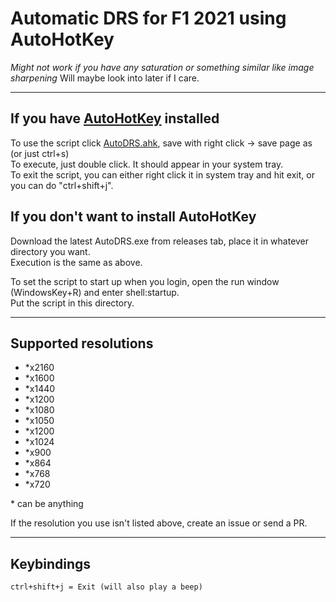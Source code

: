 # Automatic DRS for F1 2021 using AutoHotKey

_Might not work if you have any saturation or something similar like image sharpening_ Will maybe look into later if I care.

---

## If you have [AutoHotKey](https://www.autohotkey.com/) installed

To use the script click [AutoDRS.ahk](https://raw.githubusercontent.com/SileNce5k/Auto_DRS_F1_2021/master/AutoDRS.ahk), save with right click -> save page as (or just ctrl+s)  
To execute, just double click. It should appear in your system tray.  
To exit the script, you can either right click it in system tray and hit exit, or you can do "ctrl+shift+j".

## If you don't want to install AutoHotKey

Download the latest AutoDRS.exe from releases tab, place it in whatever directory you want.  
Execution is the same as above.

To set the script to start up when you login, open the run window (WindowsKey+R) and enter shell:startup.  
Put the script in this directory.

---

## Supported resolutions

* *x2160
* *x1600
* *x1440
* *x1200
* *x1080
* *x1050
* *x1200
* *x1024
* *x900
* *x864
* *x768
* *x720

\* can be anything  

If the resolution you use isn't listed above, create an issue or send a PR.

---

## Keybindings

```text
ctrl+shift+j = Exit (will also play a beep) 
```
